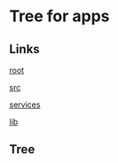 # Tree for apps
## Links
[root](../../tree.md)

[src](../tree.md)

[services](../services/tree.md)

[lib](../lib/tree.md)


## Tree
```bash

```